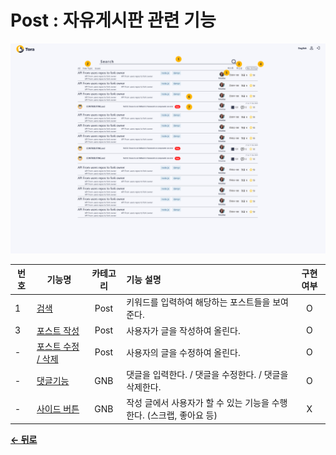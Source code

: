 # Post : 자유게시판 관련 기능
![Post](/docs/image/Post.png)

|  번호 | 기능명 | 카테고리 | 기능 설명 | 구현여부 |
| ----- | ----- | :------: | :-------- | :----: |
| 1 | [검색](/docs/Post/Search.md) | Post | 키워드를 입력하여 해당하는 포스트들을 보여준다. | O |
| 3 | [포스트 작성](/docs/Post/Write.md) | Post | 사용자가 글을 작성하여 올린다. | O |
| - | [포스트 수정 / 삭제](/docs/Post/Edit.md) | Post | 사용자의 글을 수정하여 올린다. | O |
| - | [댓글기능](/docs/GNB/Reply.md) | GNB | 댓글을 입력한다. / 댓글을 수정한다. / 댓글을 삭제한다. | O |
| - | [사이드 버튼](/docs/GNB/SideBtn.md) | GNB | 작성 글에서 사용자가 할 수 있는 기능을 수행한다. (스크랩, 좋아요 등) | X |

[**← 뒤로**](/readme.md)